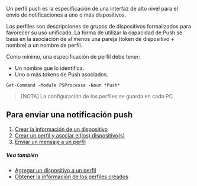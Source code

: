Un perfil push es la especificación de una interfaz de alto nivel para el envío de notificaciones a uno o más dispositivos. 

Los perfiles son descripciones de grupos de dispositivos formalizados para favorecer su uso unificado. La forma de utilizar la capacidad de Push se basa en la asociación de al menos una pareja (token de dispositivo + nombre) a un nombre de perfil.

Como mínimo, una especificación de perfil debe tener:

* Un nombre que lo identifica.
* Uno o más tokens de Push asociados.

```
Get-Command -Module PSProcessa -Noun *Push*
```

> [NOTA]
> La configuración de los perfiles se guarda en cada PC

## Para enviar una notificación push

1. [Crear la información de un dispositivo](New-PushbulletToken.md)
2. [Crear un perfil y asociar el(los) dispositivo(s)](Set-PushbulletProfile.md)
3. [Enviar un mensaje a un perfil](Send-PushbulletMessage.md)


##### Vea también
* [Agregar un dispositivo a un perfil](Add-PushbulletToken.md)
* [Obtener la información de los perfiles creados](Get-PushbulletProfile.md)
